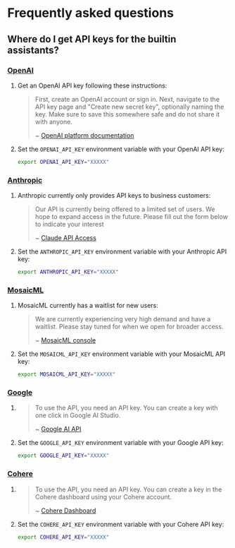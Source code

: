 # Frequently asked questions

## Where do I get API keys for the builtin assistants?

### [OpenAI](https://openai.com/)

1. Get an OpenAI API key following these instructions:
   > First, create an OpenAI account or sign in. Next, navigate to the API key page and
   > "Create new secret key", optionally naming the key. Make sure to save this
   > somewhere safe and do not share it with anyone.
   >
   > ~
   > [OpenAI platform documentation](https://platform.openai.com/docs/quickstart/account-setup)
2. Set the `OPENAI_API_KEY` environment variable with your OpenAI API key:
   ```bash
   export OPENAI_API_KEY="XXXXX"
   ```

### [Anthropic](https://www.anthropic.com)

1. Anthropic currently only provides API keys to business customers:
   > Our API is currently being offered to a limited set of users. We hope to expand
   > access in the future. Please fill out the form below to indicate your interest
   >
   > ~ [Claude API Access](https://www.anthropic.com/earlyaccess)
2. Set the `ANTHROPIC_API_KEY` environment variable with your Anthropic API key:
   ```bash
   export ANTHROPIC_API_KEY="XXXXX"
   ```

### [MosaicML](https://mosaicml.com)

1. MosaicML currently has a waitlist for new users:
   > We are currently experiencing very high demand and have a waitlist. Please stay
   > tuned for when we open for broader access.
   >
   > ~ [MosaicML console](https://console.mosaicml.com/)
2. Set the `MOSAICML_API_KEY` environment variable with your MosaicML API key:
   ```bash
   export MOSAICML_API_KEY="XXXXX"
   ```

### [Google](https://ai.google.dev/)

1. > To use the API, you need an API key. You can create a key with one click in Google
   > AI Studio.
   >
   > ~ [Google AI API](https://ai.google.dev/tutorials/setup)
2. Set the `GOOGLE_API_KEY` environment variable with your Google API key:
   ```bash
   export GOOGLE_API_KEY="XXXXX"
   ```

### [Cohere](https://cohere.com/)

1. > To use the API, you need an API key. You can create a key in the Cohere dashboard
   > using your Cohere account.
   >
   > ~ [Cohere Dashboard](https://dashboard.cohere.com/api-keys)
2. Set the `COHERE_API_KEY` environment variable with your Cohere API key:
   ```bash
   export COHERE_API_KEY="XXXXX"
   ```
